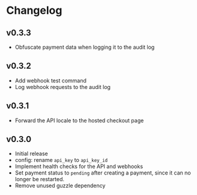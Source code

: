 # Changelog

## v0.3.3

* Obfuscate payment data when logging it to the audit log

## v0.3.2

* Add webhook test command
* Log webhook requests to the audit log

## v0.3.1

* Forward the API locale to the hosted checkout page

## v0.3.0

* Initial release
* config: rename `api_key` to `api_key_id`
* Implement health checks for the API and webhooks
* Set payment status to `pending` after creating a payment, since it can
  no longer be restarted.
* Remove unused guzzle dependency